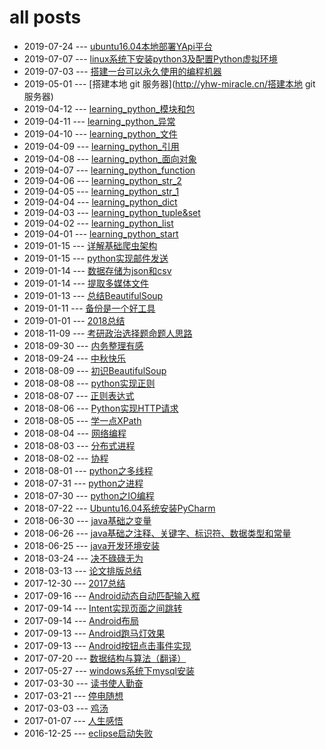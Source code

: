# all posts
* 2019-07-24 --- [ubuntu16.04本地部署YApi平台](http://yhw-miracle.cn/ubuntu16.04本地部署YApi平台)
* 2019-07-07 --- [linux系统下安装python3及配置Python虚拟环境](http://yhw-miracle.cn/linux系统下安装python3及配置Python虚拟环境)
* 2019-07-03 --- [搭建一台可以永久使用的编程机器](http://yhw-miracle.cn/搭建一台可以永久使用的编程机器)
* 2019-05-01 --- [搭建本地 git 服务器](http://yhw-miracle.cn/搭建本地 git 服务器)
* 2019-04-12 --- [learning_python_模块和包](http://yhw-miracle.cn/learning_python_模块和包)
* 2019-04-11 --- [learning_python_异常](http://yhw-miracle.cn/learning_python_异常)
* 2019-04-10 --- [learning_python_文件](http://yhw-miracle.cn/learning_python_文件)
* 2019-04-09 --- [learning_python_引用](http://yhw-miracle.cn/learning_python_引用)
* 2019-04-08 --- [learning_python_面向对象](http://yhw-miracle.cn/learning_python_面向对象)
* 2019-04-07 --- [learning_python_function](http://yhw-miracle.cn/learning_python_function)
* 2019-04-06 --- [learning_python_str_2](http://yhw-miracle.cn/learning_python_str_2)
* 2019-04-05 --- [learning_python_str_1](http://yhw-miracle.cn/learning_python_str_1)
* 2019-04-04 --- [learning_python_dict](http://yhw-miracle.cn/learning_python_dict)
* 2019-04-03 --- [learning_python_tuple&set](http://yhw-miracle.cn/learning_python_tuple&set)
* 2019-04-02 --- [learning_python_list](http://yhw-miracle.cn/learning_python_list)
* 2019-04-01 --- [learning_python_start](http://yhw-miracle.cn/learning_python_start)
* 2019-01-15 --- [详解基础爬虫架构](http://yhw-miracle.cn/详解基础爬虫架构)
* 2019-01-15 --- [python实现邮件发送](http://yhw-miracle.cn/python实现邮件发送)
* 2019-01-14 --- [数据存储为json和csv](http://yhw-miracle.cn/数据存储为json和csv)
* 2019-01-14 --- [提取多媒体文件](http://yhw-miracle.cn/提取多媒体文件)
* 2019-01-13 --- [总结BeautifulSoup](http://yhw-miracle.cn/总结BeautifulSoup)
* 2019-01-11 --- [备份是一个好工具](http://yhw-miracle.cn/备份是一个好工具)
* 2019-01-01 --- [2018总结](http://yhw-miracle.cn/2018总结)
* 2018-11-09 --- [考研政治选择题命题人思路](http://yhw-miracle.cn/考研政治选择题命题人思路)
* 2018-09-30 --- [内务整理有感](http://yhw-miracle.cn/内务整理有感)
* 2018-09-24 --- [中秋快乐](http://yhw-miracle.cn/中秋快乐)
* 2018-08-09 --- [初识BeautifulSoup](http://yhw-miracle.cn/初识BeautifulSoup)
* 2018-08-08 --- [python实现正则](http://yhw-miracle.cn/python实现正则)
* 2018-08-07 --- [正则表达式](http://yhw-miracle.cn/正则表达式)
* 2018-08-06 --- [Python实现HTTP请求](http://yhw-miracle.cn/Python实现HTTP请求)
* 2018-08-05 --- [学一点XPath](http://yhw-miracle.cn/学一点XPath)
* 2018-08-04 --- [网络编程](http://yhw-miracle.cn/网络编程)
* 2018-08-03 --- [分布式进程](http://yhw-miracle.cn/分布式进程)
* 2018-08-02 --- [协程](http://yhw-miracle.cn/协程)
* 2018-08-01 --- [python之多线程](http://yhw-miracle.cn/python之多线程)
* 2018-07-31 --- [python之进程](http://yhw-miracle.cn/python之进程)
* 2018-07-30 --- [python之IO编程](http://yhw-miracle.cn/python之IO编程)
* 2018-07-22 --- [Ubuntu16.04系统安装PyCharm](http://yhw-miracle.cn/Ubuntu16.04系统安装PyCharm)
* 2018-06-30 --- [java基础之变量](http://yhw-miracle.cn/java基础之变量)
* 2018-06-26 --- [java基础之注释、关键字、标识符、数据类型和常量](http://yhw-miracle.cn/java基础之注释、关键字、标识符、数据类型和常量)
* 2018-06-25 --- [java开发环境安装](http://yhw-miracle.cn/java开发环境安装)
* 2018-03-24 --- [决不碌碌无为](http://yhw-miracle.cn/决不碌碌无为)
* 2018-03-13 --- [论文排版总结](http://yhw-miracle.cn/论文排版总结)
* 2017-12-30 --- [2017总结](http://yhw-miracle.cn/2017总结)
* 2017-09-16 --- [Android动态自动匹配输入框](http://yhw-miracle.cn/Android动态自动匹配输入框)
* 2017-09-14 --- [Intent实现页面之间跳转](http://yhw-miracle.cn/Intent实现页面之间跳转)
* 2017-09-14 --- [Android布局](http://yhw-miracle.cn/Android布局)
* 2017-09-13 --- [Android跑马灯效果](http://yhw-miracle.cn/Android跑马灯效果)
* 2017-09-13 --- [Android按钮点击事件实现](http://yhw-miracle.cn/Android按钮点击事件实现)
* 2017-07-20 --- [数据结构与算法（翻译）](http://yhw-miracle.cn/数据结构与算法（翻译）)
* 2017-05-27 --- [windows系统下mysql安装](http://yhw-miracle.cn/windows系统下mysql安装)
* 2017-03-30 --- [读书使人勤奋](http://yhw-miracle.cn/读书使人勤奋)
* 2017-03-21 --- [停电随想](http://yhw-miracle.cn/停电随想)
* 2017-03-03 --- [鸡汤](http://yhw-miracle.cn/鸡汤)
* 2017-01-07 --- [人生感悟](http://yhw-miracle.cn/人生感悟)
* 2016-12-25 --- [eclipse启动失败](http://yhw-miracle.cn/eclipse启动失败)
